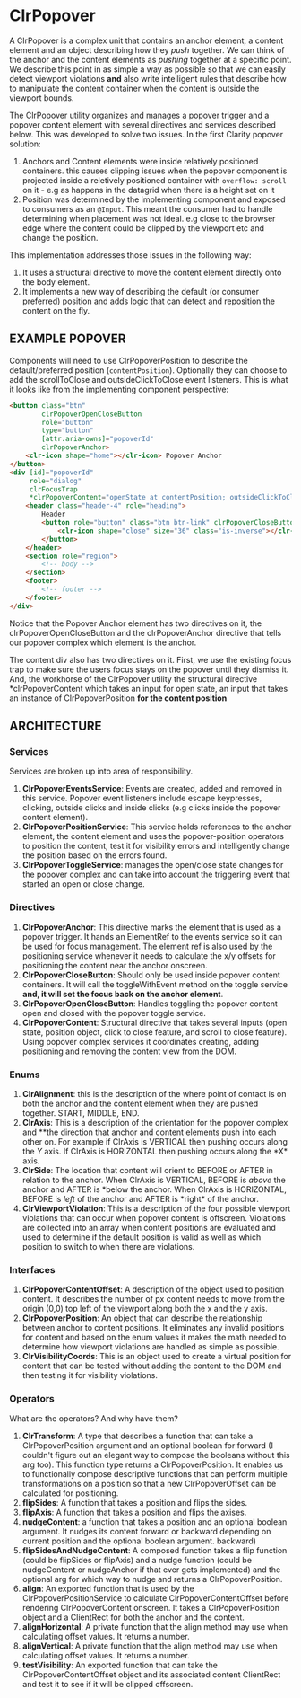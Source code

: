 # ClrPopover

A ClrPopover is a complex unit that contains an anchor element, a content element and an object describing how
they _push_ together. We can think of the anchor and the content elements as _pushing_ together at a specific
point. We describe this point in as simple a way as possible so that we can easily detect viewport violations **and**
also write intelligent rules that describe how to manipulate the content container when the content is outside the
viewport bounds.

The ClrPopover utility organizes and manages a popover trigger and a popover content element with several
directives and services described below. This was developed to solve two issues. In the first Clarity popover solution:

1.  Anchors and Content elements were inside relatively positioned containers. this causes clipping issues when
    the popover component is projected inside a reletively positioned container with `overflow: scroll` on it - e.g as
    happens in the datagrid when there is a height set on it
2.  Position was determined by the implementing component and exposed to consumers as an `@Input`. This meant the
    consumer had to handle determining when placement was not ideal. e.g close to the browser edge where the content
    could be clipped by the viewport etc and change the position.

This implementation addresses those issues in the following way:

1.  It uses a structural directive to move the content element directly onto the body element.
2.  It implements a new way of describing the default (or consumer preferred) position and adds logic that can detect
    and reposition the content on the fly.

## EXAMPLE POPOVER

Components will need to use ClrPopoverPosition to describe the default/preferred position (`contentPosition`).
Optionally they can choose to add the scrollToClose and outsideClickToClose event listeners.
This is what it looks like from the implementing component perspective:

```html
<button class="btn"
        clrPopoverOpenCloseButton
        role="button"
        type="button"
        [attr.aria-owns]="popoverId"
        clrPopoverAnchor>
    <clr-icon shape="home"></clr-icon> Popover Anchor
</button>
<div [id]="popoverId"
     role="dialog"
     clrFocusTrap
     *clrPopoverContent="openState at contentPosition; outsideClickToClose: true; scrollToClose: true">
    <header class="header-4" role="heading">
        Header
        <button role="button" class="btn btn-link" clrPopoverCloseButton>
            <clr-icon shape="close" size="36" class="is-inverse"></clr-icon>
        </button>
    </header>
    <section role="region">
        <!-- body -->
    </section>
    <footer>
        <!-- footer -->
    </footer>
</div>
```

Notice that the Popover Anchor element has two directives on it, the clrPopoverOpenCloseButton and the clrPopoverAnchor
directive that tells our popover complex which element is the anchor.

The content div also has two directives on it. First, we use the existing focus trap to make sure the users focus
stays on the popover until they dismiss it. And, the workhorse of the ClrPopover utility the structural
directive \*clrPopoverContent which takes an input for open state, an input that takes an instance of
ClrPopoverPosition **for the content position**

## ARCHITECTURE

### Services

Services are broken up into area of responsibility.

1.  **ClrPopoverEventsService**: Events are created, added and removed in this service. Popover event listeners
    include escape keypresses, clicking, outside clicks and inside clicks (e.g clicks inside the popover content element).
2.  **ClrPopoverPositionService**: This service holds references to the anchor element, the content element and
    uses
    the popover-position operators to position the content, test it for visibility errors and intelligently change
    the position based on the errors found.
3.  **ClrPopoverToggleService**: manages the open/close state changes for the popover complex and can take into
    account the triggering event that started an open or close change.

### Directives

1.  **ClrPopoverAnchor**: This directive marks the element that is used as a popover trigger. It hands an
    ElementRef to the events service so it can be used for focus management. The element ref is also used by the
    positioning service whenever it needs to calculate the x/y offsets for positioning the content near the anchor onscreen.
2.  **ClrPopoverCloseButton**: Should only be used inside popover content containers. It will call the toggleWithEvent
    method on the toggle service **and, it will set the focus back on the anchor element**.
3.  **ClrPopoverOpenCloseButton**: Handles toggling the popover content open and closed with the popover toggle service.
4.  **ClrPopoverContent**: Structural directive that takes several inputs (open state, position object, click to
    close feature, and scroll to close feature). Using popover complex services it coordinates creating, adding
    positioning and removing the content view from the DOM.

### Enums

1.  **ClrAlignment**: this is the description of the where point of contact is on both the anchor and the content
    element when they are pushed together. START, MIDDLE, END.
2.  **ClrAxis**: This is a description of the orientation for the popover complex and \**the direction that anchor and
    content elements push into each other on. For example if ClrAxis is VERTICAL then pushing occurs along the *Y* axis. If
    ClrAxis is HORIZONTAL then pushing occurs along the *X\* axis.
3.  **ClrSide**: The location that content will orient to BEFORE or AFTER in relation to the anchor. When ClrAxis is
    VERTICAL, BEFORE is _above_ the anchor and AFTER is *below the anchor. When ClrAxis is HORIZONTAL, BEFORE is *left*
    of the anchor and AFTER is *right\* of the anchor.
4.  **ClrViewportViolation**: This is a description of the four possible viewport violations that can occur when
    popover content is offscreen. Violations are collected into an array when content positions are evaluated and
    used to determine if the default position is valid as well as which position to switch to when there are violations.

### Interfaces

1.  **ClrPopoverContentOffset**: A description of the object used to position content. It describes the number of px
    content needs to move from the origin (0,0) top left of the viewport along both the x and the y axis.
2.  **ClrPopoverPosition**: An object that can describe the relationship between anchor to content positions. It
    eliminates any invalid positions for content and based on the enum values it makes the math needed to determine how
    viewport violations are handled as simple as possible.
3.  **ClrVisibilityCoords**: This is an object used to create a virtual position for content that can be tested
    without adding the content to the DOM and then testing it for visibility violations.

### Operators

What are the operators? And why have them?

1.  **ClrTransform**: A type that describes a function that can take a ClrPopoverPosition argument and an optional
    boolean for forward (I couldn't figure out an elegant way to compose the booleans without this arg too). This
    function type returns a ClrPopoverPosition. It enables us to functionally compose descriptive functions that can
    perform multiple transformations on a position so that a new ClrPopoverOffset can be calculated for positioning.
2.  **flipSides**: A function that takes a position and flips the sides.
3.  **flipAxis**: A function that takes a position and flips the axises.
4.  **nudgeContent**: a function that takes a position and an optional boolean argument. It nudges its content forward
    or backward depending on current position and the optional boolean argument.
    backward)
5.  **flipSidesAndNudgeContent**: A composed function takes a flip function (could be flipSides or flipAxis) and a
    nudge function (could be nudgeContent or nudgeAnchor if that ever gets implemented) and the optional arg for which
    way to nudge and returns a ClrPopoverPosition.
6.  **align**: An exported function that is used by the ClrPopoverPositionService to calculate ClrPopoverContentOffset
    before rendering ClrPopoverContent onscreen. It takes a ClrPopoverPosition object and a ClientRect for both the
    anchor and the content.
7.  **alignHorizontal**: A private function that the align method may use when calculating offset values. It returns
    a number.
8.  **alignVertical**: A private function that the align method may use when calculating offset values. It returns
    a number.
9.  **testVisibility**: An exported function that can take the ClrPopoverContentOffset object and its associated
    content ClientRect and test it to see if it will be clipped offscreen.
